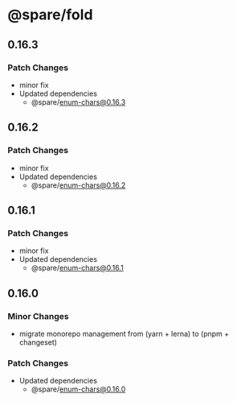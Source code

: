 # @spare/fold

## 0.16.3

### Patch Changes

- minor fix
- Updated dependencies
  - @spare/enum-chars@0.16.3

## 0.16.2

### Patch Changes

- minor fix
- Updated dependencies
  - @spare/enum-chars@0.16.2

## 0.16.1

### Patch Changes

- minor fix
- Updated dependencies
  - @spare/enum-chars@0.16.1

## 0.16.0

### Minor Changes

- migrate monorepo management from (yarn + lerna) to (pnpm + changeset)

### Patch Changes

- Updated dependencies
  - @spare/enum-chars@0.16.0
